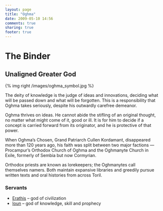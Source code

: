 ```yaml
---
layout: page
title: "Oghma"
date: 2009-05-10 14:56
comments: true
sharing: true
footer: true
---
```

# The Binder
## Unaligned Greater God

{% img right /images/oghma_symbol.jpg %}

The deity of knowledge is the judge of ideas and innovations, deciding what will be passed down and what will be forgotten. This is a responsibility that Oghma takes seriously, despite his outwardly carefree demeanor.

Oghma thrives on ideas. He cannot abide the stifling of an original thought, no matter what might come of it, good or ill. It is for him to decide if a concept is carried forward from its originator, and he is protective of that power.

When Oghma’s Chosen, Grand Patriarch Cullen Kordamant, disappeared more than 120 years ago, his faith was split between two major factions — Procampur’s Orthodox Church of Oghma and the Oghmanyte Church in Exile, formerly of Sembia but now Cormyrian.

Orthodox priests are known as lorekeepers; the Oghmanytes call themselves namers. Both maintain expansive libraries and greedily pursue written texts and oral histories from across Toril.

### Servants
* [Erathis](/deities/Erathis.html) – god of civilization
* [Ioun](/deities/Ioun.html) – god of knowledge, skill and prophecy